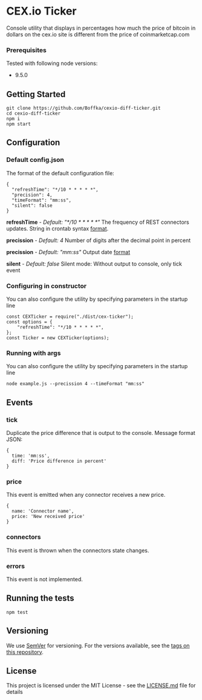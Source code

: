 # CEX.io Ticker

Console utility that displays in percentages how much the price of bitcoin in dollars on the cex.io site is different from the price of coinmarketcap.com

### Prerequisites
Tested with following node versions:
- 9.5.0 

## Getting Started

```
git clone https://github.com/Boffka/cexio-diff-ticker.git
cd cexio-diff-ticker
npm i
npm start
```

## Configuration
### Default config.json
The format of the default configuration file:

```
{
  "refreshTime": "*/10 * * * * *",
  "precision": 4,
  "timeFormat": "mm:ss",
  "silent": false
}
```
**refreshTime** - *Default: "\*/10 \* \* \* \* \*"* The frequency of REST connectors updates. String in crontab syntax [format](https://github.com/merencia/node-cron).

**precission** - *Default: 4* Number of digits after the decimal point in percent

**precission** - *Default: "mm:ss"* Output date [format](https://momentjs.com/docs/#/displaying/)

**silent** - *Default: false* Silent mode: Without output to console, only tick event 

### Configuring in constructor

You can also configure the utility by specifying parameters in the startup line
```
const CEXTicker = require("./dist/cex-ticker");
const options = {
    "refreshTime": "*/10 * * * * *",
};
const Ticker = new CEXTicker(options);
```



### Running with args

You can also configure the utility by specifying parameters in the startup line
```
node example.js --precission 4 --timeFormat "mm:ss"
```

## Events
### tick
Duplicate the price difference that is output to the console.
Message format JSON:
```
{
  time: 'mm:ss',
  diff: 'Price difference in percent'
}
```
### price
This event is emitted when any connector receives a new price.
```
{
  name: 'Connector name',
  price: 'New received price'
}
```
### connectors
This event is thrown when the connectors state changes.
### errors
This event is not implemented.

## Running the tests
```
npm test
```

## Versioning

We use [SemVer](http://semver.org/) for versioning. For the versions available, see the [tags on this repository](https://github.com/your/project/tags). 


## License

This project is licensed under the MIT License - see the [LICENSE.md](LICENSE.md) file for details